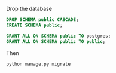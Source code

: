 Drop the database
```sql
DROP SCHEMA public CASCADE;
CREATE SCHEMA public;
```

```sql
GRANT ALL ON SCHEMA public TO postgres;
GRANT ALL ON SCHEMA public TO public;
```

Then
```
python manage.py migrate
```